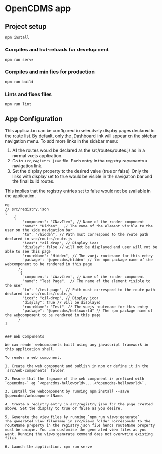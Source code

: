 # OpenCDMS app 

## Project setup
```
npm install
```

### Compiles and hot-reloads for development
```
npm run serve
```

### Compiles and minifies for production
```
npm run build
```

### Lints and fixes files
```
npm run lint
```


## App Configuration

This application can be configured to selectively display pages declared in the route list. By default, only the ,Dashboard link will appear on the sidebar navigation menu. To add more links in the sidebar menu:

1.  All the routes would be declared as the src/routes/routes.js as in a normal vuejs application.
2.  Go to  `src/registry.json` file. Each entry in the registry represents a navigation link. 
3.  Set the display property to the desired value (true or false). Only the links with display set to true would be visible in the navigation bar and the  final build routes.

This implies that the registry entries set to false would not be available in the application.

```
eg
// src/registry.json
[
    {
        "component": "CNavItem", // Name of the render component
        "name": "Hidden",  // The name of the element visible to the user on the side navigation bar
        "to": "/hidden", // Path must correspond to the route path declared in src/routes/route.js 
        "icon": "cil-drop", // Display icon
        "display": false // will not be displayed and user will not be able to see this page
        "routeName": "Hidden", // The vuejs routename for this entry
        "package": "@opencdms/hidden" // The npm package name of the webcomponent to be rendered in this page
      },
       {
        "component": "CNavItem", // Name of the render component
        "name": "Test Page",  // The name of the element visible to the user 
        "to": "/test-page", // Path must correspond to the route path declared in src/routes/route.js 
        "icon": "cil-drop", // Display icon
        "display": true // will be displayed
        "routeName": "Test", // The vuejs routename for this entry
        "package": "@opencdms/helloworld" // The npm package name of the webcomponent to be rendered in this page
      }
]


### Web Components

We can render webcomponets built using any javascript framework in this application shell.

To render a web component:

1. Create the web component and publish in npm or define it in the `src/web-components` folder.

2. Ensure that the tagname of the web component is prefixed with `opencdms-` eg `<opencdms-helloworld>....</opencdms-helloworld>`.

3. Install the webcomponent by running npm install --save @opencdms/webcomponentName.

4. Create a registry entry in src/registry.json for the page created above. Set the display to true or false as you desire.

5. Generate the view files by running `npm run views:generate`
The generated view filenames in src/views folder corresponds to the routeName property in the registry.json file hence routeName property must be unique. You can customise the generated view files as you want. Running the views:generate command does not overwrite existing files.

6. Launch the application. npm run serve 
